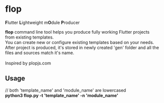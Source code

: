 # flop
**F**lutter **L**ightweight m**O**dule **P**roducer <br />

**flop** command line tool helps you produce fully working Flutter projects from existing templates. <br />
You can create new or configure existing templates based on your needs. <br />
After project is produced, it's stored in newly created 'gen' folder and all the files and sources match it's name. <br /> <br />
Inspired by plopjs.com

## Usage
// both 'template_name' and 'module_name' are lowercased <br />
**python3 flop.py -t 'template_name' -n 'module_name'**
